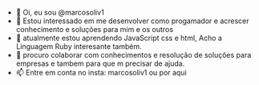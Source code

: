 - 👋 Oi, eu sou @marcosoliv1
- 👀 Estou interessado em me  desenvolver como progamador  e acrescer conhecimento e soluções para mim e os outros
- 🌱 atualmente estou aprendendo JavaScript  css e html, Acho a Linguagem Ruby interesante também.
- 💞️ procuro colaborar com conhecimentos e resolução de soluçôes para empresas e tambem para que m precisar de ajuda.
- 📫  Entre em conta no insta: marcosoliv1 ou por aqui
<!---
marcosoliv1/marcosoliv1 is a ✨ special ✨ repository because its `README.md` (this file) appears on your GitHub profile.
You can click the Preview link to take a look at your changes.
--->
